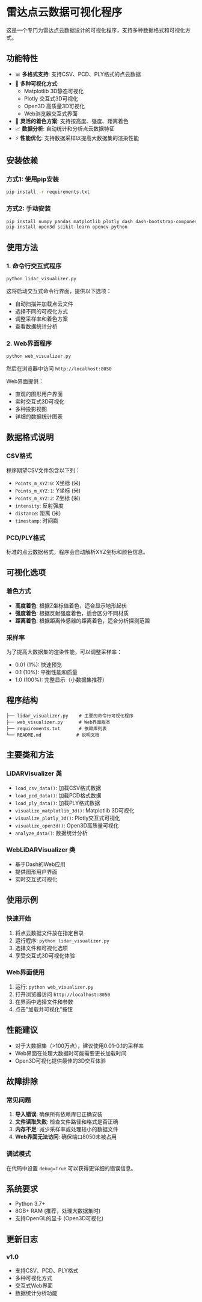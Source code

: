 # 雷达点云数据可视化程序

这是一个专门为雷达点云数据设计的可视化程序，支持多种数据格式和可视化方式。

## 功能特性

- 📊 **多格式支持**: 支持CSV、PCD、PLY格式的点云数据
- 🎨 **多种可视化方式**: 
  - Matplotlib 3D静态可视化
  - Plotly 交互式3D可视化  
  - Open3D 高质量3D可视化
  - Web浏览器交互式界面
- 🎯 **灵活的着色方案**: 支持按高度、强度、距离着色
- 📈 **数据分析**: 自动统计和分析点云数据特征
- ⚡ **性能优化**: 支持数据采样以提高大数据集的渲染性能

## 安装依赖

### 方式1: 使用pip安装
```bash
pip install -r requirements.txt
```

### 方式2: 手动安装
```bash
pip install numpy pandas matplotlib plotly dash dash-bootstrap-components
pip install open3d scikit-learn opencv-python
```

## 使用方法

### 1. 命令行交互式程序
```bash
python lidar_visualizer.py
```

这将启动交互式命令行界面，提供以下选项：
- 自动扫描并加载点云文件
- 选择不同的可视化方式
- 调整采样率和着色方案
- 查看数据统计分析

### 2. Web界面程序
```bash
python web_visualizer.py
```

然后在浏览器中访问 `http://localhost:8050`

Web界面提供：
- 直观的图形用户界面
- 实时交互式3D可视化
- 多种投影视图
- 详细的数据统计图表

## 数据格式说明

### CSV格式
程序期望CSV文件包含以下列：
- `Points_m_XYZ:0`: X坐标 (米)
- `Points_m_XYZ:1`: Y坐标 (米)  
- `Points_m_XYZ:2`: Z坐标 (米)
- `intensity`: 反射强度
- `distance`: 距离 (米)
- `timestamp`: 时间戳

### PCD/PLY格式
标准的点云数据格式，程序会自动解析XYZ坐标和颜色信息。

## 可视化选项

### 着色方式
- **高度着色**: 根据Z坐标值着色，适合显示地形起伏
- **强度着色**: 根据反射强度着色，适合区分不同材质
- **距离着色**: 根据距离传感器的距离着色，适合分析探测范围

### 采样率
为了提高大数据集的渲染性能，可以调整采样率：
- 0.01 (1%): 快速预览
- 0.1 (10%): 平衡性能和质量  
- 1.0 (100%): 完整显示（小数据集推荐）

## 程序结构

```
├── lidar_visualizer.py    # 主要的命令行可视化程序
├── web_visualizer.py      # Web界面版本
├── requirements.txt       # 依赖库列表
└── README.md             # 说明文档
```

## 主要类和方法

### LiDARVisualizer 类
- `load_csv_data()`: 加载CSV格式数据
- `load_pcd_data()`: 加载PCD格式数据  
- `load_ply_data()`: 加载PLY格式数据
- `visualize_matplotlib_3d()`: Matplotlib 3D可视化
- `visualize_plotly_3d()`: Plotly交互式可视化
- `visualize_open3d()`: Open3D高质量可视化
- `analyze_data()`: 数据统计分析

### WebLiDARVisualizer 类
- 基于Dash的Web应用
- 提供图形用户界面
- 实时交互式可视化

## 使用示例

### 快速开始
1. 将点云数据文件放在指定目录
2. 运行程序: `python lidar_visualizer.py`
3. 选择文件和可视化选项
4. 享受交互式3D可视化体验

### Web界面使用
1. 运行: `python web_visualizer.py`
2. 打开浏览器访问 `http://localhost:8050`
3. 在界面中选择文件和参数
4. 点击"加载并可视化"按钮

## 性能建议

- 对于大数据集（>100万点），建议使用0.01-0.1的采样率
- Web界面在处理大数据时可能需要更长加载时间
- Open3D可视化提供最佳的3D交互体验

## 故障排除

### 常见问题
1. **导入错误**: 确保所有依赖库已正确安装
2. **文件读取失败**: 检查文件路径和格式是否正确
3. **内存不足**: 减少采样率或处理较小的数据文件
4. **Web界面无法访问**: 确保端口8050未被占用

### 调试模式
在代码中设置 `debug=True` 可以获得更详细的错误信息。

## 系统要求

- Python 3.7+
- 8GB+ RAM (推荐，处理大数据集时)
- 支持OpenGL的显卡 (Open3D可视化)

## 更新日志

### v1.0
- 支持CSV、PCD、PLY格式
- 多种可视化方式
- 交互式Web界面
- 数据统计分析功能
